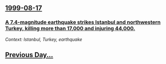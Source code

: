 ## [1999-08-17](/news/1999/08/17/index.md)

### [ A 7.4-magnitude earthquake strikes Istanbul and northwestern Turkey, killing more than 17,000 and injuring 44,000. ](/news/1999/08/17/a-7-4-magnitude-earthquake-strikes-istanbul-and-northwestern-turkey-killing-more-than-17-000-and-injuring-44-000.md)
_Context: Istanbul, Turkey, earthquake_

## [Previous Day...](/news/1999/08/16/index.md)

